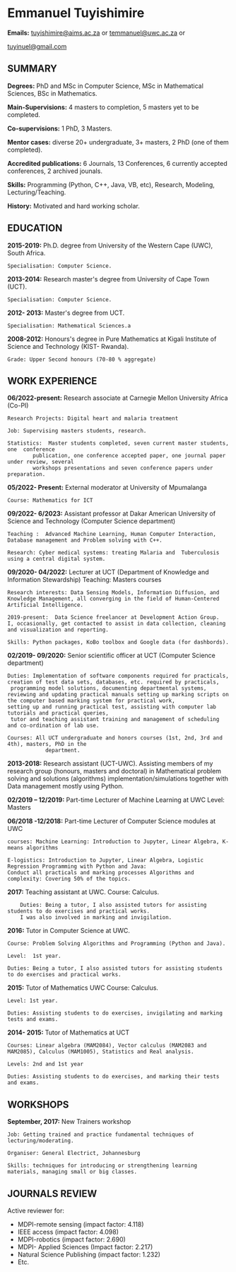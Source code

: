 # Emmanuel Tuyishimire 

**Emails:** tuyishimire@aims.ac.za or temmanuel@uwc.ac.za or 

tuyinuel@gmail.com



## SUMMARY

**Degrees:** PhD and  MSc in Computer Science, MSc in Mathematical Sciences, BSc in Mathematics.

**Main-Supervisions:** 4 masters to completion, 5 masters yet to be completed.

**Co-supervisions:** 1 PhD,  3 Masters.

**Mentor cases:** diverse 20+  undergraduate, 3+  masters, 2 PhD (one of them completed).

**Accredited publications:**  6 Journals, 13 Conferences, 6 currently accepted conferences,  2 archived jounals.

**Skills:** Programming (Python, C++, Java, VB, etc), Research, Modeling, Lecturing/Teaching. 

**History:** Motivated and hard working scholar.

## EDUCATION

**2015-2019:**	Ph.D. degree from University of the Western Cape (UWC), South Africa.
	
 	Specialisation:	Computer Science.


**2013-2014:**      Research master's degree from University of Cape Town (UCT).

	Specialisation: Computer Science.

**2012- 2013:**	Master's degree from UCT.

	Specialisation: Mathematical Sciences.a

**2008-2012:**	Honours's degree in Pure Mathematics at Kigali Institute
of Science and Technology (KIST- Rwanda).

	Grade: Upper Second honours (70-80 % aggregate)

## WORK EXPERIENCE

**06/2022-present:** Research associate  at Carnegie Mellon University Africa (Co-PI)

	Research Projects: Digital heart and malaria treatment
 
	Job: Supervising masters students, research. 
 
	Statistics:  Master students completed, seven current master students, one  conference
            publication, one conference accepted paper, one journal paper under review, several
            workshops presentations and seven conference papers under preparation.

**05/2022- Present:** External moderator at University of Mpumalanga

	Course: Mathematics for ICT

**09/2022- 6/2023:** Assistant professor at Dakar American University of Science and Technology  (Computer Science department) 

	Teaching :  Advanced Machine Learning, Human Computer Interaction, Database management and Problem solving with C++. 
 
	Research: Cyber medical systems: treating Malaria and  Tuberculosis using a central digital system.

**09/2020- 04/2022:** Lecturer at UCT (Department of Knowledge and Information Stewardship) Teaching: Masters courses 

	Research interests: Data Sensing Models, Information Diffusion, and Knowledge Management, all converging in the field of Human-Centered Artificial Intelligence.

	2019-present:  Data Science freelancer at Development Action Group.
	I, occasionally, get contacted to assist in data collection, cleaning and visualization and reporting.
 
	Skills: Python packages, KoBo toolbox and Google data (for dashbords).

**02/2019- 09/2020:** Senior scientific officer at UCT (Computer Science department)

	Duties: Implementation of software components required for practicals, creation of test data sets, databases, etc. required by practicals,
	 programming model solutions, documenting departmental systems, 
 	reviewing and updating practical manuals setting up marking scripts on the computer based marking system for practical work, 
 	setting up and running practical test, assisting with computer lab tutorials and practical queries, 
	 tutor and teaching assistant training and management of scheduling and co-ordination of lab use.

	Courses: All UCT undergraduate and honors courses (1st, 2nd, 3rd and 4th), masters, PhD in the 
                department.
		
**2013-2018:**	Research assistant (UCT-UWC).
Assisting members of my research group (honours, masters and doctoral) in Mathematical problem solving and solutions (algorithms)
implementation/simulations together with Data management mostly using Python.

**02/2019 – 12/2019:** Part-time Lecturer of Machine Learning at UWC Level: Masters

**06/2018 -12/2018:** Part-time Lecturer of Computer Science modules at UWC

	courses: Machine Learning: Introduction to Jupyter, Linear Algebra, K-means algorithms

	E-logistics: Introduction to Jupyter, Linear Algebra, Logistic Regression Programming with Python and Java:
 	Conduct all practicals and marking processes Algorithms and complexity: Covering 50% of the topics.

**2017:** Teaching assistant at UWC. Course: Calculus.

		Duties:	Being a tutor, I also assisted tutors for assisting students to do exercises and practical works. 
  		I was also involved in marking and invigilation.

**2016:** Tutor in Computer Science at UWC.

	Course:	Problem Solving Algorithms and Programming (Python and Java).

	Level:	1st year.

	Duties: Being a tutor, I also assisted tutors for assisting students to do exercises and practical works.

**2015:** Tutor of Mathematics UWC Course:	Calculus.

	Level: 1st year.

	Duties: Assisting students to do exercises, invigilating and marking tests and exams.

**2014- 2015:**	Tutor of Mathematics at UCT

	Courses: Linear algebra (MAM2084), Vector calculus (MAM2083 and MAM2085), Calculus (MAM1005), Statistics and Real analysis.

	Levels: 2nd and 1st year

	Duties: Assisting students to do exercises, and marking their tests and exams.

## WORKSHOPS

**September, 2017:**	New Trainers workshop

	Job: Getting trained and practice fundamental techniques of lecturing/moderating.

	Organiser: General Electrict, Johannesburg

	Skills: techniques for introducing or strengthening learning materials, managing small or big classes.


## JOURNALS REVIEW

Active reviewer for:

   -  MDPI-remote sensing (impact factor: 4.118)
   - IEEE access (impact factor: 4.098)
   -  MDPI-robotics (impact factor: 2.690)
   - MDPI- Applied Sciences (Impact factor: 2.217)
   -  Natural Science Publishing (impact factor: 1.232)
   -   Etc.



